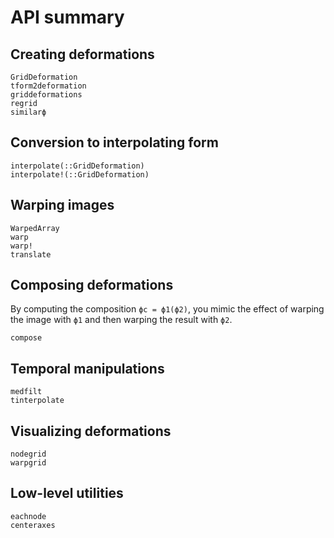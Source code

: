 # API summary

## Creating deformations

```@docs
GridDeformation
tform2deformation
griddeformations
regrid
similarϕ
```

## Conversion to interpolating form

```@docs
interpolate(::GridDeformation)
interpolate!(::GridDeformation)
```

## Warping images

```@docs
WarpedArray
warp
warp!
translate
```

## Composing deformations

By computing the composition `ϕc = ϕ1(ϕ2)`, you mimic the effect of warping the
image with `ϕ1` and then warping the result with `ϕ2`.

```@docs
compose
```

## Temporal manipulations

```@docs
medfilt
tinterpolate
```

## Visualizing deformations

```@docs
nodegrid
warpgrid
```

## Low-level utilities

```@docs
eachnode
centeraxes
```
